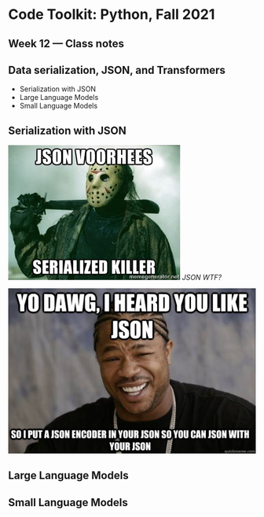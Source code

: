 # Code Toolkit: Python, Fall 2021
## Week 12 — Class notes
## Data serialization, JSON, and Transformers 
* Serialization with JSON
* Large Language Models
* Small Language Models


## Serialization with JSON

![JSON](images/json.jpeg)
_JSON WTF?_

![JSON](images/yo_dog_json.jpeg)

## Large Language Models
## Small Language Models
